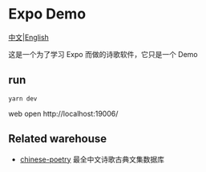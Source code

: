 # Expo Demo

[中文](https://github.com/anncwb/vue-vben-admin)|[English](https://github.com/anncwb/vue-vben-admin/blob/main/README.zh-CN.md)

这是一个为了学习 Expo 而做的诗歌软件，它只是一个 Demo

## run

```
yarn dev
```

web open http://localhost:19006/

## Related warehouse

- [chinese-poetry](https://github.com/anncwb/vue-vben-admin) 最全中文诗歌古典文集数据库
